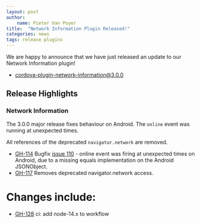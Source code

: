 ```yaml
---
layout: post
author:
    name: Pieter Van Poyer
title:  "Network Information Plugin Released!"
categories: news
tags: release plugins
---
```


We are happy to announce that we have just released an update to our Network Information plugin!

* [cordova-plugin-network-information@3.0.0](https://github.com/apache/cordova-plugin-network-information)

## Release Highlights

### Network Information

The 3.0.0 major release fixes behaviour on Android.
The `online` event was running at unexpected times.

All references of the deprecated `navigator.network` are removed.


* [GH-114](https://github.com/apache/cordova-plugin-network-information/pull/114) Bugfix [issue 110](https://github.com/apache/cordova-plugin-network-information/issues/110) - online event was firing at unexpected times on Android, due to a missing equals implementation on the Android JSONObject.
* [GH-117](https://github.com/apache/cordova-plugin-network-information/pull/117) Removes deprecated navigator.network access.

<!--more-->
# Changes include:

* [GH-128](https://github.com/apache/cordova-plugin-network-information/pull/128) ci: add node-14.x to workflow
